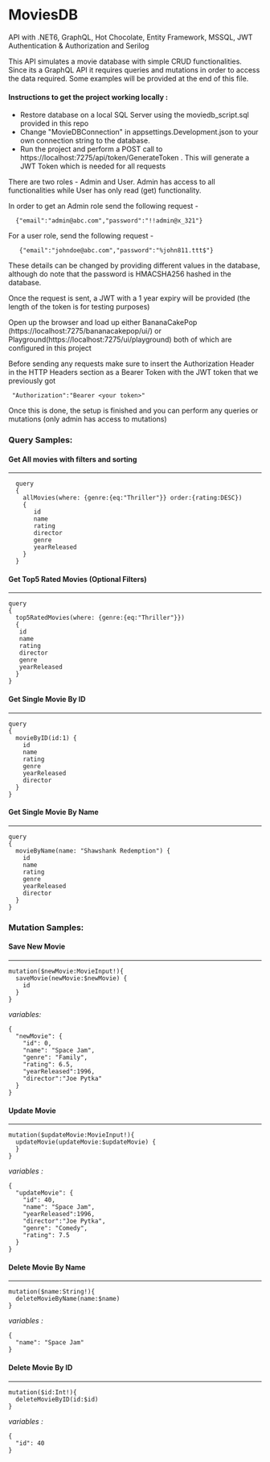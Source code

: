 # MoviesDB
API with .NET6, GraphQL, Hot Chocolate, Entity Framework, MSSQL, JWT Authentication &amp; Authorization and Serilog


This API simulates a movie database with simple CRUD functionalities. Since its a GraphQL API it requires queries and mutations in order to access the data required.
Some examples will be provided at the end of this file.

#### Instructions to get the project working locally :

- Restore database on a local SQL Server using the moviedb_script.sql provided in this repo
- Change "MovieDBConnection" in appsettings.Development.json to your own connection string to the database.
- Run the project and perform a POST call to https://localhost:7275/api/token/GenerateToken . This will generate a JWT Token which is needed for all requests
 
 There are two roles - Admin and User. Admin has access to all functionalities while User has only read (get) functionality.
 
 In order to get an Admin role send the following request -
  ```
    {"email":"admin@abc.com","password":"!!admin@x_321"}
  ```  
 For a user role, send the following request -
 ```
    {"email":"johndoe@abc.com","password":"%john811.ttt$"}
 ```
These details can be changed by providing different values in the database, although do note that the password is HMACSHA256 hashed in the database.

Once the request is sent, a JWT with a 1 year expiry will be provided (the length of the token is for testing purposes)

Open up the browser and load up either BananaCakePop (https://localhost:7275/bananacakepop/ui/) or Playground(https://localhost:7275/ui/playground) both of which are configured in this project

Before sending any requests make sure to insert the Authorization Header in the HTTP Headers section as a Bearer Token with the JWT token that we previously got 
```
 "Authorization":"Bearer <your token>"
 ```
 
 Once this is done, the setup is finished and you can perform any queries or mutations (only admin has access to mutations)
 
### Query Samples:
 
#### Get All movies with filters and sorting
---------------------------------------------
```
  query
  {
    allMovies(where: {genre:{eq:"Thriller"}} order:{rating:DESC})
    {
       id
       name
       rating
       director
       genre
       yearReleased 
    }
  }
 ```
 
 
#### Get Top5 Rated Movies (Optional Filters)
---------------------------------------------
```
query
{
  top5RatedMovies(where: {genre:{eq:"Thriller"}})
  {
   id
   name
   rating
   director
   genre
   yearReleased    
  }
}
```
 
 
#### Get Single Movie By ID
---------------------------------------------
```
query
{
  movieByID(id:1) {
    id
    name
    rating
    genre
    yearReleased
    director
  }
}
``` 
 
 
#### Get Single Movie By Name
---------------------------------------------
```
query
{
  movieByName(name: "Shawshank Redemption") {
    id
    name
    rating
    genre
    yearReleased
    director
  }
}
```
 
 
### Mutation Samples:

#### Save New Movie
---------------------------------------------
```
mutation($newMovie:MovieInput!){
  saveMovie(newMovie:$newMovie) {
    id
  }
}
```
*variables:*
```
{
  "newMovie": {
    "id": 0,
    "name": "Space Jam",
    "genre": "Family",
    "rating": 6.5,
    "yearReleased":1996,
    "director":"Joe Pytka"
  }
}
```
 
 
#### Update Movie
---------------------------------------------
```
mutation($updateMovie:MovieInput!){
  updateMovie(updateMovie:$updateMovie) {        
  }
}
```
*variables :*
```
{
  "updateMovie": {
    "id": 40,
    "name": "Space Jam",    
    "yearReleased":1996,
    "director":"Joe Pytka",
    "genre": "Comedy",
    "rating": 7.5
  }
}
```

 
#### Delete Movie By Name
---------------------------------------------
```
mutation($name:String!){
  deleteMovieByName(name:$name)
}
```
*variables :*
```
{
  "name": "Space Jam"
}
```
 
 
#### Delete Movie By ID
---------------------------------------------
```
mutation($id:Int!){
  deleteMovieByID(id:$id)
}
```
*variables :*
```
{
  "id": 40
}
```

